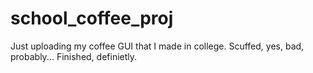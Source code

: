 # school_coffee_proj
Just uploading my coffee GUI that I made in college. Scuffed, yes, bad, probably... Finished, definietly.

